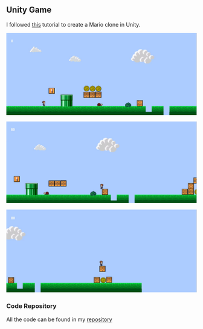 ## Unity Game
I followed [this](https://www.youtube.com/watch?v=wwcWNyt8Uyk&t=628s) tutorial to create a Mario clone in Unity.

![](img/MarioClone1.JPG?raw=true)

![](img/MarioClone2.JPG?raw=true)

![](img/MarioClone3.JPG?raw=true)

### Code Repository
All the code can be found in my [repository](https://github.com/hmadland/460/tree/master/unityGame/2DGameOne)
